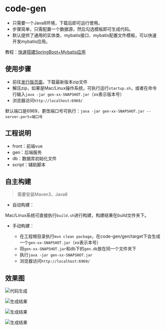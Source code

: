 # code-gen

- 只需要一个Java8环境，下载后即可运行使用。
- 步骤简单，只需配置一个数据源，然后勾选模板即可生成代码。
- 默认提供了通用的实体类、mybatis接口、mybatis配置文件模板，可以快速开发mybatis应用。

教程：[快速搭建SpringBoot+Mybatis应用](https://gitee.com/durcframework/code-gen/wikis/pages?sort_id=2478942&doc_id=27724)

## 使用步骤

- 前往[发行版页面](https://gitee.com/durcframework/code-gen/releases)，下载最新版本zip文件
- 解压zip，如果是Mac/Linux操作系统，可执行运行`startup.sh`，或者在命令行输入`java -jar gen-xx-SNAPSHOT.jar`（xx表示版本号）
- 浏览器访问`http://localhost:6969/`

默认端口是6969，更改端口号可执行：`java -jar gen-xx-SNAPSHOT.jar --server.port=端口号`

## 工程说明

- front：前端vue
- gen：后端服务
- db：数据库初始化文件
- script：辅助脚本

## 自主构建

> 需要安装Maven3，Java8

- 自动构建：

Mac/Linux系统可直接执行`build.sh`进行构建，构建结果在build文件夹下。

- 手动构建：

    -  在工程根目录执行`mvn clean package`，在code-gen/gen/target下会生成一个`gen-xx-SNAPSHOT.jar`（xx表示本号）
    - 将`gen-xx-SNAPSHOT.jar`和db下的`gen.db`放在同一个文件夹下
    - 执行`java -jar gen-xx-SNAPSHOT.jar`
    - 浏览器访问`http://localhost:6969/`

## 效果图

![代码生成](https://images.gitee.com/uploads/images/2020/0724/180853_df66e76d_332975.png "gen7.png")

![生成结果](https://images.gitee.com/uploads/images/2020/0724/090952_4dc5fec9_332975.png "gen4.png")

![生成结果](https://images.gitee.com/uploads/images/2020/0724/091000_9e5e0e81_332975.png "gen5.png")

![生成结果](https://images.gitee.com/uploads/images/2020/0724/091008_382b9f13_332975.png "gen6.png")

